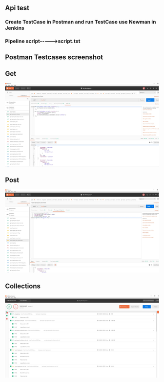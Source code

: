 

## Api test
### Create TestCase in Postman and run TestCase use Newman in Jenkins

### Pipeline script----->script.txt

## Postman Testcases screenshot
## Get
![Alt text](https://github.com/AlishaOne/Api_test_Postman_Newman_Jenkin/blob/master/screenshots/Testcases.jpg)

## Post
![Alt text](https://github.com/AlishaOne/Api_test_Postman_Newman_Jenkin/blob/master/screenshots/Testcases_post.jpg)

## Collections
![Alt text](https://github.com/AlishaOne/Api_test_Postman_Newman_Jenkin/blob/master/screenshots/collections.jpg)
